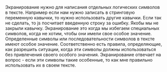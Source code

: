 Экранирование нужно для написания отдельных логических символов в тексте. Например если нам нужно записать в стринговую переменную кавычки, то нужно использовать другие кавычки. Если так не сделать, то js посчитает введенную строку за ошибку. Якобы мы не закрыли кавычку.
Экранирование это когда мы избегаем специальных символов, когда не хотим, чтобы они имели свое особое значение.
Определенные символы или последовательности символов в тексте имеют особое значение. Соответственно есть правила, определяющие, как разрешить ситуации, когда эти символы должны использоваться без привлечения своего особого значения. Экранирование отвечает на вопрос - если эти символы такие особенные, то как мне правильно использовать их в своем тексте.